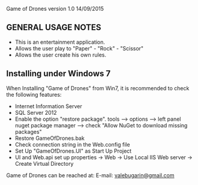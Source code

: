 Game of Drones version 1.0 14/09/2015

GENERAL USAGE NOTES
---------------------
- This is an entertainment application.
- Allows the user play to "Paper" - "Rock" - "Scissor"
- Allows the user create his own rules.


Installing under Windows 7
--------------------------------- 
When Installing "Game of Drones" from Win7, it is recommended to check the following features:

- Internet Information Server
- SQL Server 2012
- Enable the option "restore package". tools --> options --> left panel nuget package manager --> check "Allow NuGet to download missing packages"
- Restore GameOfDrones.bak
- Check connection string in the Web.config file
- Set Up "GameOfDrones.UI" as Start Up Project
- UI and Web.api set up properties -> Web -> Use Local IIS Web server -> Create Virtual Directory

Game of Drones can be reached at:
E-mail: valebugarin@gmail.com